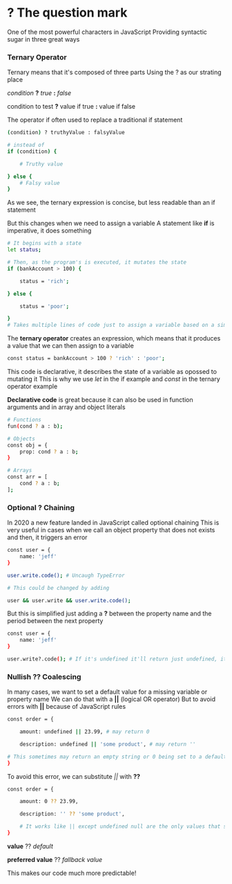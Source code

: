 # ? The question mark
One of the most powerful characters in JavaScript
Providing syntactic sugar in three great ways

### Ternary Operator
Ternary means that it's composed of three parts
Using the ? as our strating place

*condition* **?** *true* **:** *false*

condition to test **?** value if true **:** value if false  

The operator if often used to replace a traditional if statement
```sh
(condition) ? truthyValue : falsyValue

# instead of
if (condition) {

	# Truthy value

} else {
	# Falsy value
}
```
As we see, the ternary expression is concise, but less readable than an if statement

But this changes when we need to assign a variable
A statement like **if** is imperative, it does something
```sh
# It begins with a state
let status;

# Then, as the program's is executed, it mutates the state
if (bankAccount > 100) {

	status = 'rich';

} else {

	status = 'poor';

}
# Takes multiple lines of code just to assign a variable based on a simple condition
```

The **ternary operator** creates an expression, which means that it produces a value that we can then assign to a variable
```sh
const status = bankAccount > 100 ? 'rich' : 'poor';
```
This code is declarative, it describes the state of a variable as opossed to mutating it
This is why we use *let* in the if example and *const* in the ternary operator example

**Declarative code** is great because it can also be used in function arguments and in array and object literals
```sh
# Functions
fun(cond ? a : b);

# Objects
const obj = {
	prop: cond ? a : b;
}

# Arrays
const arr = [
	cond ? a : b;
];
```


### Optional ? Chaining
In 2020 a new feature landed in JavaScript called optional chaining
This is very useful in cases when we call an object property that does not exists and then, it triggers an error
```sh
const user = {
	name: 'jeff'
}

user.write.code(); # Uncaugh TypeError

# This could be changed by adding

user && user.write && user.write.code();
```
But this is simplified just adding a **?** between the property name and the period between the next property
```sh
const user = {
	name: 'jeff'
}

user.write?.code(); # If it's undefined it'll return just undefined, it doesn't throw an error
```


### Nullish ?? Coalescing
In many cases, we want to set a default value for a missing variable or property name
We can do that with a **||** (logical OR operator) 
But to avoid errors with **||** because of JavaScript rules
```sh
const order = {

	amount: undefined || 23.99, # may return 0

	description: undefined || 'some product', # may return ''

# This sometimes may return an empty string or 0 being set to a default value
}
```

To avoid this error, we can substitute *||* with **??**
```sh
const order = {

	amount: 0 ?? 23.99,

	description: '' ?? 'some product',

	# It works like || except undefined null are the only values that short circuit to the right side
}
```

**value** ?? *default*

**preferred value** ?? *fallback value*

This makes our code much more predictable!